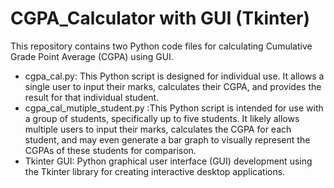 # CGPA_Calculator with GUI (Tkinter)

This repository contains two Python code files for calculating Cumulative Grade Point Average (CGPA) using GUI.

+ cgpa_cal.py: This Python script is designed for individual use. It allows a single user to input their marks, calculates their CGPA, and provides the result for that individual student.
+ cgpa_cal_mutiple_student.py :This Python script is intended for use with a group of students, specifically up to five students. It likely allows multiple users to input their marks, calculates the CGPA for each student, and may even generate a bar graph to visually represent the CGPAs of these students for comparison.
+ Tkinter GUI: Python graphical user interface (GUI) development using the Tkinter library for creating interactive desktop applications.
